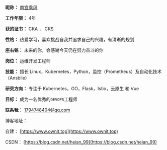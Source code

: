 **昵称：** [南宫乘风](https://github.com/nangongchengfeng)

**工作年限：** 4年

**获的证书：** CKA ， CKS 

**性格：** 热爱学习，喜欢挑战自我并追求自己的兴趣，有清晰的规划

**座右铭：**  未来的你，会感谢今天仍在努力奋斗的你

**岗位：**  运维开发工程师

**技能：**  擅长 Linux，Kubernetes，Python，监控（Prometheus）及自动化技术（Ansbile）

**研究方向：** 专注于 Kubernetes，GO，Flask，Istio，云原生 和 Vue

**目标：** 成为一名优秀的`DEVOPS`工程师

**联系我：** 1794748404@qq.com


博客地址：

自建： [https://www.ownit.top](https://www.ownit.top)  

CSDN： [https://blog.csdn.net/heian_99](https://blog.csdn.net/heian_99)

